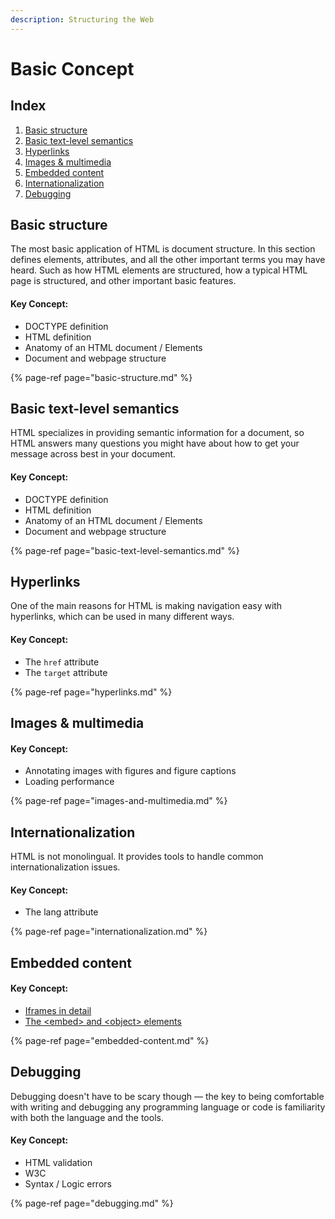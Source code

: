 ```yaml
---
description: Structuring the Web
---
```


# Basic Concept

## Index

1. [Basic structure](./#basic-structure)
2. [Basic text-level semantics](./#basic-text-level-semantics)
3. [Hyperlinks](./#hyperlinks)[ ](./#html-text-fundamentals-advanced-text-formatting)
4. [Images & multimedia](./#images-and-multimedia)
5. [Embedded content](./#embedded-content)
6. [Internationalization](./#internationalization)
7. [Debugging](./#debugging)

## Basic structure

The most basic application of HTML is document structure. In this section defines elements, attributes, and all the other important terms you may have heard. Such as how HTML elements are structured, how a typical HTML page is structured, and other important basic features.

#### Key Concept:

* DOCTYPE definition
* HTML definition
* Anatomy of an HTML document / Elements
* Document and webpage structure

{% page-ref page="basic-structure.md" %}

## Basic text-level semantics

HTML specializes in providing semantic information for a document, so HTML answers many questions you might have about how to get your message across best in your document.

#### Key Concept:

* DOCTYPE definition
* HTML definition
* Anatomy of an HTML document / Elements
* Document and webpage structure

{% page-ref page="basic-text-level-semantics.md" %}

## Hyperlinks

One of the main reasons for HTML is making navigation easy with hyperlinks, which can be used in many different ways.

#### Key Concept:

* The `href` attribute
* The `target` attribute

{% page-ref page="hyperlinks.md" %}

## Images & multimedia

#### Key Concept:

* Annotating images with figures and figure captions
* Loading performance

{% page-ref page="images-and-multimedia.md" %}

## Internationalization

HTML is not monolingual. It provides tools to handle common internationalization issues.

#### Key Concept:

* The lang attribute

{% page-ref page="internationalization.md" %}

## Embedded content

#### Key Concept:

* [Iframes in detail](https://developer.mozilla.org/en-US/docs/Learn/HTML/Multimedia_and_embedding/Other_embedding_technologies#Iframes_in_detail)
* [The &lt;embed&gt; and &lt;object&gt; elements](https://developer.mozilla.org/en-US/docs/Learn/HTML/Multimedia_and_embedding/Other_embedding_technologies#The_%3Cembed%3E_and_%3Cobject%3E_elements)

{% page-ref page="embedded-content.md" %}

## Debugging

Debugging doesn't have to be scary though — the key to being comfortable with writing and debugging any programming language or code is familiarity with both the language and the tools.

#### Key Concept:

* HTML validation
* W3C
* Syntax / Logic errors

{% page-ref page="debugging.md" %}

